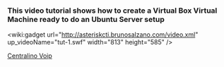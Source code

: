 ### This video tutorial shows how to create a Virtual Box Virtual Machine ready to do an Ubuntu Server setup ###

<wiki:gadget url="http://asteriskcti.brunosalzano.com/video.xml" up\_videoName="tut-1.swf" width="813" height="585" />


[Centralino Voip](http://centralino-voip.brunosalzano.com)